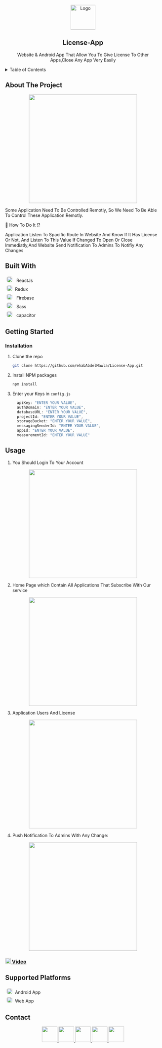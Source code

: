 <!-- PROJECT LOGO -->
<br />
<div align="center">
  <a href="https://github.com/ehabAbdelMawla/License-App">
    <img src="https://user-images.githubusercontent.com/51888513/188939623-c49749ab-f6c2-4245-80bb-afc98fb22ff8.png" alt="Logo" width="80" height="80">
  </a>


  <h2 align="center">License-App</h2>

  <p align="center">
   Website & Android App That Allow You To Give License To Other Apps,Close Any App Very Easily
   
  </p>
</div>



<!-- TABLE OF CONTENTS -->
<details>
  <summary>Table of Contents</summary>
  <ul>
    <li>
      <a href="#about-the-project">About The Project</a>
    </li>
    <li><a href="#built-with">Built With</a></li>
        <li><a href="#installation">Installation</a></li>
    <li><a href="#usage">Usage</a></li>
    <li><a href="#contact">Contact</a></li>
  </ul>
</details>



<!-- ABOUT THE PROJECT -->
## About The Project

<p align="center">
<img src="https://user-images.githubusercontent.com/51888513/188971836-af461ace-a1c4-435a-93ac-54e7f6e329b8.png"  width="350" />
</p>


<p>Some Application Need To Be Controlled Remotly, So We Need To Be Able To Control These Application Remotly.</p>
<p>🤔 How To Do It !? </p>
<p>Application Listen To Spacific Route In Website And Know If It Has License Or Not, And Listen To This Value If Changed To Open Or Close Immediatly,And Website Send Notification To Admins To Notifiy Any Changes </p> 


## Built With

 <kbd><img src="https://user-images.githubusercontent.com/51888513/188966114-ac50454b-7d33-4985-98f9-231b6ecea713.png" width="18" style="border-radius:5px; margin:5px"/> </kbd> ReactJs <br/>
  <kbd><img src="https://user-images.githubusercontent.com/51888513/188966462-197b7b06-72a9-45c1-a30a-bafaca93dd32.png" width="18" style="border-radius:5px; margin:5px"/></kbd>   Redux <br/>
  <kbd><img src="https://user-images.githubusercontent.com/51888513/188966680-d7bb971d-c674-427c-ba65-d73aa7b2fbc8.png" width="18" style="border-radius:5px; margin:5px"/>  </kbd> Firebase <br/>
  <kbd><img src="https://user-images.githubusercontent.com/51888513/188966859-956aa299-5b02-4370-be67-b083b9b4cbda.png" width="18" style="border-radius:5px; margin:5px"/> </kbd>  Sass <br/>
  <kbd><img src="https://user-images.githubusercontent.com/51888513/188967120-0f015929-1bf3-43ad-a664-20c9780b8d11.png" width="18" style="border-radius:5px; margin:5px"/> </kbd>  capacitor <br/>

<!-- GETTING STARTED -->
## Getting Started

### Installation
1. Clone the repo
   ```sh
   git clone https://github.com/ehabAbdelMawla/License-App.git
   ```
2. Install NPM packages
   ```sh
   npm install
   ```
3. Enter your Keys in `config.js`
   ```js
     apiKey: "ENTER YOUR VALUE",
     authDomain: "ENTER YOUR VALUE",
     databaseURL: "ENTER YOUR VALUE",
     projectId: "ENTER YOUR VALUE",
     storageBucket: "ENTER YOUR VALUE",
     messagingSenderId: "ENTER YOUR VALUE",
     appId: "ENTER YOUR VALUE",
     measurementId: "ENTER YOUR VALUE"
   ```

<!-- USAGE EXAMPLES -->
## Usage
1. You Should Login To Your Account 

<p align="center">
<img src="https://user-images.githubusercontent.com/51888513/188972284-31bdb950-f431-4336-8611-a5164532822d.png"  width="350" />
</p>

2. Home Page which Contain All Applications That Subscribe With Our service 

<p align="center">
<img src="https://user-images.githubusercontent.com/51888513/188971836-af461ace-a1c4-435a-93ac-54e7f6e329b8.png"  width="350" />
</p>

3. Application Users And License

<p align="center">
<img src="https://user-images.githubusercontent.com/51888513/188972455-2bc712da-495f-4506-8156-1ff4655cbd90.png"  width="350" />
</p>

4. Push Notification To Admins With Any Change:
<p align="center">
<img src="https://user-images.githubusercontent.com/51888513/189063049-f4a55f06-253f-4613-b130-049c4f498085.png"  width="350" />
</p>

<h3> <img src="https://user-images.githubusercontent.com/51888513/188924271-4554ab67-60b6-46db-9d38-b5d284bfc324.png" width="18"/><a href="https://youtu.be/nBhOdOzMA-w">  Video </a></h3>
  
## Supported Platforms

 <kbd> <img src="https://user-images.githubusercontent.com/51888513/188965149-99a105e6-e79c-4c00-b92d-973f2b7701c4.png" width="18" style="border-radius:5px; margin:5px" /></kbd>  Android App
 <br/>
 <kbd> <img src="https://user-images.githubusercontent.com/51888513/188971072-7a0cb030-948d-48cd-9b78-5cc32dd32aba.png" width="18" style="border-radius:5px; margin:5px"/></kbd>  Web App

<!-- CONTACT -->
## Contact
<p align="center">
<a  href="mailto:eabdo1474@gmail.com">
 <img src="https://user-images.githubusercontent.com/51888513/188922645-da22d955-0b02-46d9-8145-564b54316d87.png" width="50"/> 
</a>
<a href="https://www.youtube.com/channel/UCnoe7bD7w2fWYlNzqY3qjLA">
<img src="https://user-images.githubusercontent.com/51888513/188924271-4554ab67-60b6-46db-9d38-b5d284bfc324.png" width="50"/>
</a>
<a href="https://www.linkedin.com/in/ehab-abdel-mawla-9b20aa183">
<img src="https://user-images.githubusercontent.com/51888513/188924356-4578aa1f-26c0-4310-a16d-f4eb3c891b8d.png" width="50"/>
</a>
<a href="https://codepen.io/ehabAbdelMola"><img src="https://user-images.githubusercontent.com/51888513/188924374-5169b372-1eda-4639-95b7-ceacbe31b861.png"   width="50"/> </a>
<a href="https://www.instagram.com/abdoehab4551/"><img src="https://user-images.githubusercontent.com/51888513/188924858-1b4bd316-4259-4f22-be15-0872c31ebc12.png"   width="50"/> </a>

</p>





